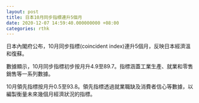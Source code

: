```yaml
---
layout: post
title: 日本10月同步指標連升5個月
date: 2020-12-07 14:59:40.000000000 +08:00
categories: rthk
---
```


日本內閣府公布，10月同步指標(coincident index)連升5個月，反映日本經濟溫和復蘇。

數據顯示，10月同步指標初步按月升4.9至89.7。指標涵蓋工業生產、就業和零售銷售等一系列數據。

10月領先指標按月升0.5至93.8。領先指標透過就業職缺及消費者信心等數據，以編製衡量未來幾個月經濟狀況的指標。
